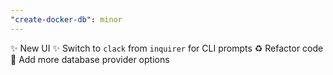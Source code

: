 ```yaml
---
"create-docker-db": minor
---
```


✨ New UI
✨ Switch to `clack` from `inquirer` for CLI prompts
♻️ Refactor code
🎨 Add more database provider options
